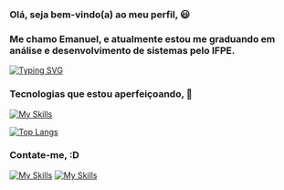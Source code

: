 ### Olá, seja bem-vindo(a) ao meu perfil, 😃
### Me chamo Emanuel, e atualmente estou me graduando em análise e desenvolvimento de sistemas pelo IFPE.

[![Typing SVG](https://readme-typing-svg.demolab.com/?lines=Develops;Coffee;Sleep)](https://git.io/typing-svg)

### Tecnologias que estou aperfeiçoando, 🚀

[![My Skills](https://skillicons.dev/icons?i=html,css,js,ts,react,nodejs,py,mysql)](https://skillicons.dev)

[![Top Langs](https://github-readme-stats.vercel.app/api/top-langs/?username=EmanuelPereiraCruz)](https://github.com/EmanuelPereiraCruz/github-readme-stats)

### Contate-me, :D
[![My Skills](https://skillicons.dev/icons?i=linkedin&theme=dark)](https://www.linkedin.com/in/emanuel-pereira-cruz/)
[![My Skills](https://skillicons.dev/icons?i=gmail&theme=dark)](https://www.linkedin.com/in/emanuel-pereira-cruz/)
